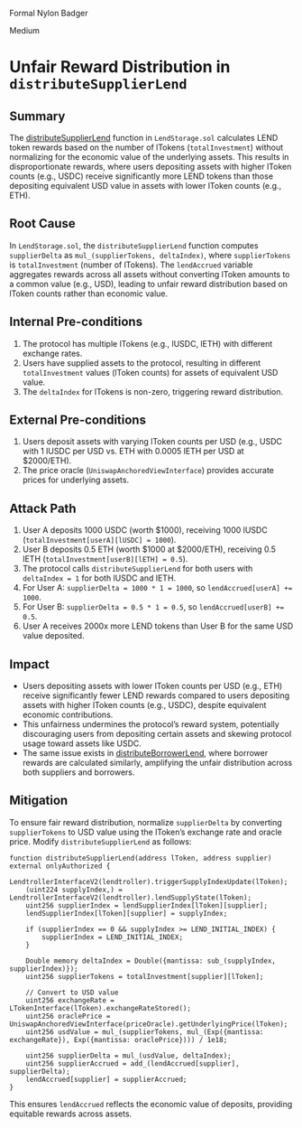 Formal Nylon Badger

Medium

# Unfair Reward Distribution in `distributeSupplierLend`

## Summary
The [distributeSupplierLend](https://github.com/sherlock-audit/2025-05-lend-audit-contest/blob/713372a1ccd8090ead836ca6b1acf92e97de4679/Lend-V2/src/LayerZero/LendStorage.sol#L303C14-L303C36) function in `LendStorage.sol` calculates LEND token rewards based on the number of lTokens (`totalInvestment`) without normalizing for the economic value of the underlying assets. This results in disproportionate rewards, where users depositing assets with higher lToken counts (e.g., USDC) receive significantly more LEND tokens than those depositing equivalent USD value in assets with lower lToken counts (e.g., ETH).

## Root Cause
In `LendStorage.sol`, the `distributeSupplierLend` function computes `supplierDelta` as `mul_(supplierTokens, deltaIndex)`, where `supplierTokens` is `totalInvestment` (number of lTokens). The `lendAccrued` variable aggregates rewards across all assets without converting lToken amounts to a common value (e.g., USD), leading to unfair reward distribution based on lToken counts rather than economic value.

## Internal Pre-conditions
1. The protocol has multiple lTokens (e.g., lUSDC, lETH) with different exchange rates.
2. Users have supplied assets to the protocol, resulting in different `totalInvestment` values (lToken counts) for assets of equivalent USD value.
3. The `deltaIndex` for lTokens is non-zero, triggering reward distribution.

## External Pre-conditions
1. Users deposit assets with varying lToken counts per USD (e.g., USDC with 1 lUSDC per USD vs. ETH with 0.0005 lETH per USD at $2000/ETH).
2. The price oracle (`UniswapAnchoredViewInterface`) provides accurate prices for underlying assets.

## Attack Path
1. User A deposits 1000 USDC (worth $1000), receiving 1000 lUSDC (`totalInvestment[userA][lUSDC] = 1000`).
2. User B deposits 0.5 ETH (worth $1000 at $2000/ETH), receiving 0.5 lETH (`totalInvestment[userB][lETH] = 0.5`).
3. The protocol calls `distributeSupplierLend` for both users with `deltaIndex = 1` for both lUSDC and lETH.
4. For User A: `supplierDelta = 1000 * 1 = 1000`, so `lendAccrued[userA] += 1000`.
5. For User B: `supplierDelta = 0.5 * 1 = 0.5`, so `lendAccrued[userB] += 0.5`.
6. User A receives 2000x more LEND tokens than User B for the same USD value deposited.

## Impact
- Users depositing assets with lower lToken counts per USD (e.g., ETH) receive significantly fewer LEND rewards compared to users depositing assets with higher lToken counts (e.g., USDC), despite equivalent economic contributions.
- This unfairness undermines the protocol’s reward system, potentially discouraging users from depositing certain assets and skewing protocol usage toward assets like USDC.
- The same issue exists in [distributeBorrowerLend](https://github.com/sherlock-audit/2025-05-lend-audit-contest/blob/713372a1ccd8090ead836ca6b1acf92e97de4679/Lend-V2/src/LayerZero/LendStorage.sol#L342), where borrower rewards are calculated similarly, amplifying the unfair distribution across both suppliers and borrowers.

## Mitigation
To ensure fair reward distribution, normalize `supplierDelta` by converting `supplierTokens` to USD value using the lToken’s exchange rate and oracle price. Modify `distributeSupplierLend` as follows:
```solidity
function distributeSupplierLend(address lToken, address supplier) external onlyAuthorized {
    LendtrollerInterfaceV2(lendtroller).triggerSupplyIndexUpdate(lToken);
    (uint224 supplyIndex,) = LendtrollerInterfaceV2(lendtroller).lendSupplyState(lToken);
    uint256 supplierIndex = lendSupplierIndex[lToken][supplier];
    lendSupplierIndex[lToken][supplier] = supplyIndex;

    if (supplierIndex == 0 && supplyIndex >= LEND_INITIAL_INDEX) {
        supplierIndex = LEND_INITIAL_INDEX;
    }

    Double memory deltaIndex = Double({mantissa: sub_(supplyIndex, supplierIndex)});
    uint256 supplierTokens = totalInvestment[supplier][lToken];

    // Convert to USD value
    uint256 exchangeRate = LTokenInterface(lToken).exchangeRateStored();
    uint256 oraclePrice = UniswapAnchoredViewInterface(priceOracle).getUnderlyingPrice(lToken);
    uint256 usdValue = mul_(supplierTokens, mul_(Exp({mantissa: exchangeRate}), Exp({mantissa: oraclePrice}))) / 1e18;

    uint256 supplierDelta = mul_(usdValue, deltaIndex);
    uint256 supplierAccrued = add_(lendAccrued[supplier], supplierDelta);
    lendAccrued[supplier] = supplierAccrued;
}
```
This ensures `lendAccrued` reflects the economic value of deposits, providing equitable rewards across assets.
